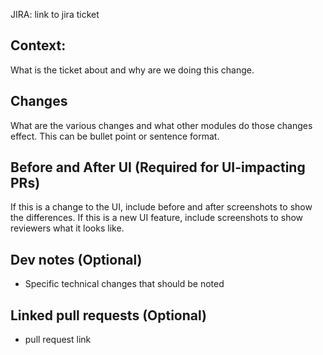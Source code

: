 JIRA: link to jira ticket
## Context:
What is the ticket about and why are we doing this change.
## Changes
What are the various changes and what other modules do those changes effect.
This can be bullet point or sentence format.
## Before and After UI (Required for UI-impacting PRs)
If this is a change to the UI, include before and after screenshots to show the differences.
If this is a new UI feature, include screenshots to show reviewers what it looks like. 
## Dev notes (Optional)
- Specific technical changes that should be noted
## Linked pull requests (Optional)
- pull request link

